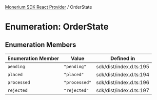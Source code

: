 [Monerium SDK React Provider](../README.md) / OrderState

# Enumeration: OrderState

## Enumeration Members

| Enumeration Member | Value         | Defined in              |
| ------------------ | ------------- | ----------------------- |
| `pending`          | `"pending"`   | sdk/dist/index.d.ts:195 |
| `placed`           | `"placed"`    | sdk/dist/index.d.ts:194 |
| `processed`        | `"processed"` | sdk/dist/index.d.ts:196 |
| `rejected`         | `"rejected"`  | sdk/dist/index.d.ts:197 |
